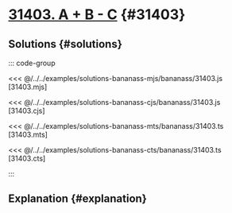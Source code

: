 # [31403. A + B - C](https://www.acmicpc.net/problem/31403) {#31403}

<!-- @include: @/shared/wip.en.md -->

## Solutions {#solutions}

::: code-group

<<< @/../../examples/solutions-bananass-mjs/bananass/31403.js [31403.mjs]

<<< @/../../examples/solutions-bananass-cjs/bananass/31403.js [31403.cjs]

<<< @/../../examples/solutions-bananass-mts/bananass/31403.ts [31403.mts]

<<< @/../../examples/solutions-bananass-cts/bananass/31403.ts [31403.cts]

:::

## Explanation {#explanation}
